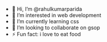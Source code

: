- 👋 Hi, I’m @rahulkumarparida
- 👀 I’m interested in web development
- 🌱 I’m currently learning css
- 💞️ I’m looking to collaborate on gsop
- ⚡ Fun fact: i love to eat food

<!---
rahulkumarparida/rahulkumarparida is a ✨ special ✨ repository because its `README.md` (this file) appears on your GitHub profile.
You can click the Preview link to take a look at your changes.
--->
